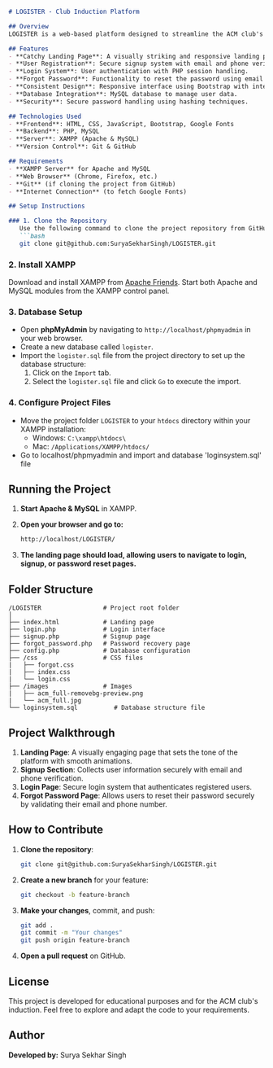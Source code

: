 ```markdown
# LOGISTER - Club Induction Platform

## Overview
LOGISTER is a web-based platform designed to streamline the ACM club's induction process. It features a visually appealing landing page, user registration, login system, and password recovery. The project aims to provide a smooth and professional experience while maintaining consistent design aesthetics.

## Features
- **Catchy Landing Page**: A visually striking and responsive landing page to attract users.
- **User Registration**: Secure signup system with email and phone verification.
- **Login System**: User authentication with PHP session handling.
- **Forgot Password**: Functionality to reset the password using email and phone validation.
- **Consistent Design**: Responsive interface using Bootstrap with integrated Google Fonts for a modern look.
- **Database Integration**: MySQL database to manage user data.
- **Security**: Secure password handling using hashing techniques.

## Technologies Used
- **Frontend**: HTML, CSS, JavaScript, Bootstrap, Google Fonts
- **Backend**: PHP, MySQL
- **Server**: XAMPP (Apache & MySQL)
- **Version Control**: Git & GitHub

## Requirements
- **XAMPP Server** for Apache and MySQL
- **Web Browser** (Chrome, Firefox, etc.)
- **Git** (if cloning the project from GitHub)
- **Internet Connection** (to fetch Google Fonts)

## Setup Instructions

### 1. Clone the Repository
   Use the following command to clone the project repository from GitHub:
   ```bash
   git clone git@github.com:SuryaSekharSingh/LOGISTER.git
   ```

### 2. Install XAMPP
   Download and install XAMPP from [Apache Friends](https://www.apachefriends.org/download.html). Start both Apache and MySQL modules from the XAMPP control panel.

### 3. Database Setup
   - Open **phpMyAdmin** by navigating to `http://localhost/phpmyadmin` in your web browser.
   - Create a new database called `logister`.
   - Import the `logister.sql` file from the project directory to set up the database structure:
     1. Click on the `Import` tab.
     2. Select the `logister.sql` file and click `Go` to execute the import.

### 4. Configure Project Files
   - Move the project folder `LOGISTER` to your `htdocs` directory within your XAMPP installation:
     - Windows: `C:\xampp\htdocs\`
     - Mac: `/Applications/XAMPP/htdocs/`
   - Go to localhost/phpmyadmin and import and database 'loginsystem.sql' file
   
## Running the Project
1. **Start Apache & MySQL** in XAMPP.
2. **Open your browser and go to:**
   
   ```bash
   http://localhost/LOGISTER/
   ```

3. **The landing page should load, allowing users to navigate to login, signup, or password reset pages.**

## Folder Structure
```
/LOGISTER                 # Project root folder
│
├── index.html            # Landing page
├── login.php             # Login interface
├── signup.php            # Signup page
├── forgot_password.php   # Password recovery page
├── config.php            # Database configuration
├── /css                  # CSS files
|   ├── forgot.css
|   ├── index.css
|   └── login.css
├── /images               # Images
|   ├── acm_full-removebg-preview.png
|   └── acm_full.jpg
└── loginsystem.sql          # Database structure file
```

## Project Walkthrough
1. **Landing Page**: A visually engaging page that sets the tone of the platform with smooth animations.
2. **Signup Section**: Collects user information securely with email and phone verification.
3. **Login Page**: Secure login system that authenticates registered users.
4. **Forgot Password Page**: Allows users to reset their password securely by validating their email and phone number.

## How to Contribute
1. **Clone the repository**:
   ```bash
   git clone git@github.com:SuryaSekharSingh/LOGISTER.git
   ```
2. **Create a new branch** for your feature:
   ```bash
   git checkout -b feature-branch
   ```
3. **Make your changes**, commit, and push:
   ```bash
   git add .
   git commit -m "Your changes"
   git push origin feature-branch
   ```
4. **Open a pull request** on GitHub.

## License
This project is developed for educational purposes and for the ACM club's induction. Feel free to explore and adapt the code to your requirements.

## Author
**Developed by:** Surya Sekhar Singh
```
